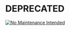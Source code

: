 # DEPRECATED

[![No Maintenance Intended](http://unmaintained.tech/badge.svg)](https://github.com/spemer)
